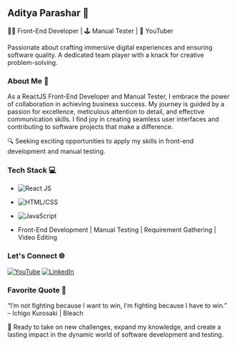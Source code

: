 ## Aditya Parashar 🚀

👨‍💻 Front-End Developer | 🕹️ Manual Tester | 🎥 YouTuber

Passionate about crafting immersive digital experiences and ensuring software quality. A dedicated team player with a knack for creative problem-solving.

### About Me 🌟

As a ReactJS Front-End Developer and Manual Tester, I embrace the power of collaboration in achieving business success. My journey is guided by a passion for excellence, meticulous attention to detail, and effective communication skills. I find joy in creating seamless user interfaces and contributing to software projects that make a difference.

🔍 Seeking exciting opportunities to apply my skills in front-end development and manual testing.

### Tech Stack 💻

- ![React JS](https://img.shields.io/badge/-React%20JS-blue?style=flat-square&logo=react&logoColor=white)
- ![HTML/CSS](https://img.shields.io/badge/-HTML%2FCSS-orange?style=flat-square&logo=html5&logoColor=white)
- ![JavaScript](https://img.shields.io/badge/-JavaScript-yellow?style=flat-square&logo=javascript&logoColor=white)

- Front-End Development | Manual Testing | Requirement Gathering | Video Editing

### Let's Connect 🌐

[![YouTube](https://img.shields.io/badge/YouTube-Brolyonic-red?style=flat-square&logo=youtube)](https://www.youtube.com/c/Brolyonic)
[![LinkedIn](https://img.shields.io/badge/LinkedIn-Aditya%20Parashar-blue?style=flat-square&logo=linkedin)](https://www.linkedin.com/in/aditya-brolyonic/)

### Favorite Quote 🌌

“I’m not fighting because I want to win, I’m fighting because I have to win.”  
– Ichigo Kurosaki | Bleach

🚀 Ready to take on new challenges, expand my knowledge, and create a lasting impact in the dynamic world of software development and testing.
